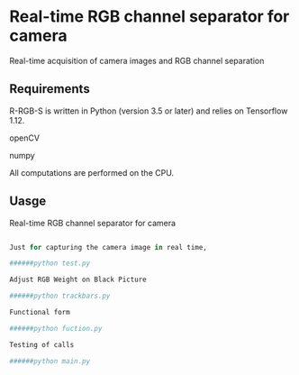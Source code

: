 # Real-time RGB channel separator for camera

Real-time acquisition of camera images and RGB channel separation


## Requirements
R-RGB-S is written in Python (version 3.5 or later) and relies on Tensorflow 1.12.

openCV

numpy

All computations are performed on the CPU.

## Uasge
Real-time RGB channel separator for camera

~~~python show-all.py

Just for capturing the camera image in real time,

######python test.py

Adjust RGB Weight on Black Picture

######python trackbars.py

Functional form

######python fuction.py

Testing of calls

######python main.py







